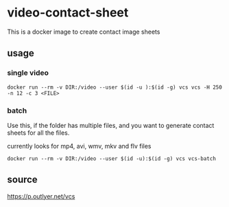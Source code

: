 # video-contact-sheet

This is a docker image to create contact image sheets 


## usage
### single video

`docker run --rm -v DIR:/video --user $(id -u ):$(id -g) vcs vcs -H 250 -n 12 -c 3 <FILE>`

### batch
Use this, if the folder has multiple files, and you want to generate contact sheets for all the files.

currently looks for mp4, avi, wmv, mkv and flv files

`docker run --rm -v DIR:/video --user $(id -u):$(id -g) vcs vcs-batch` 

## source
https://p.outlyer.net/vcs
